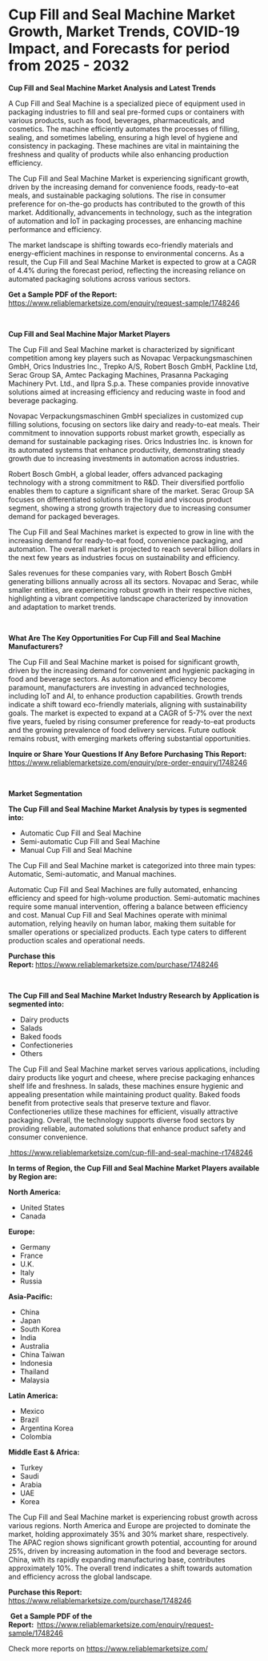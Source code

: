 <p><h1>Cup Fill and Seal Machine Market Growth, Market Trends, COVID-19 Impact, and Forecasts for period from 2025 - 2032</h1></p><p><strong>Cup Fill and Seal Machine Market Analysis and Latest Trends</strong></p>
<p><p>A Cup Fill and Seal Machine is a specialized piece of equipment used in packaging industries to fill and seal pre-formed cups or containers with various products, such as food, beverages, pharmaceuticals, and cosmetics. The machine efficiently automates the processes of filling, sealing, and sometimes labeling, ensuring a high level of hygiene and consistency in packaging. These machines are vital in maintaining the freshness and quality of products while also enhancing production efficiency.</p><p>The Cup Fill and Seal Machine Market is experiencing significant growth, driven by the increasing demand for convenience foods, ready-to-eat meals, and sustainable packaging solutions. The rise in consumer preference for on-the-go products has contributed to the growth of this market. Additionally, advancements in technology, such as the integration of automation and IoT in packaging processes, are enhancing machine performance and efficiency. </p><p>The market landscape is shifting towards eco-friendly materials and energy-efficient machines in response to environmental concerns. As a result, the Cup Fill and Seal Machine Market is expected to grow at a CAGR of 4.4% during the forecast period, reflecting the increasing reliance on automated packaging solutions across various sectors.</p></p>
<p><strong>Get a Sample PDF of the Report:&nbsp;</strong> <a href="https://www.reliablemarketsize.com/enquiry/request-sample/1748246?utm_campaign=2005&utm_medium=2&utm_source=Github&utm_content=ia&utm_term=20022025&utm_id=cup-fill-and-seal-machine">https://www.reliablemarketsize.com/enquiry/request-sample/1748246</a></p>
<p>&nbsp;</p>
<p><strong>Cup Fill and Seal Machine Major Market Players</strong></p>
<p><p>The Cup Fill and Seal Machine market is characterized by significant competition among key players such as Novapac Verpackungsmaschinen GmbH, Orics Industries Inc., Trepko A/S, Robert Bosch GmbH, Packline Ltd, Serac Group SA, Amtec Packaging Machines, Prasanna Packaging Machinery Pvt. Ltd., and Ilpra S.p.a. These companies provide innovative solutions aimed at increasing efficiency and reducing waste in food and beverage packaging.</p><p>Novapac Verpackungsmaschinen GmbH specializes in customized cup filling solutions, focusing on sectors like dairy and ready-to-eat meals. Their commitment to innovation supports robust market growth, especially as demand for sustainable packaging rises. Orics Industries Inc. is known for its automated systems that enhance productivity, demonstrating steady growth due to increasing investments in automation across industries.</p><p>Robert Bosch GmbH, a global leader, offers advanced packaging technology with a strong commitment to R&D. Their diversified portfolio enables them to capture a significant share of the market. Serac Group SA focuses on differentiated solutions in the liquid and viscous product segment, showing a strong growth trajectory due to increasing consumer demand for packaged beverages.</p><p>The Cup Fill and Seal Machines market is expected to grow in line with the increasing demand for ready-to-eat food, convenience packaging, and automation. The overall market is projected to reach several billion dollars in the next few years as industries focus on sustainability and efficiency.</p><p>Sales revenues for these companies vary, with Robert Bosch GmbH generating billions annually across all its sectors. Novapac and Serac, while smaller entities, are experiencing robust growth in their respective niches, highlighting a vibrant competitive landscape characterized by innovation and adaptation to market trends.</p></p>
<p>&nbsp;</p>
<p><strong>What Are The Key Opportunities For Cup Fill and Seal Machine Manufacturers?</strong></p>
<p><p>The Cup Fill and Seal Machine market is poised for significant growth, driven by the increasing demand for convenient and hygienic packaging in food and beverage sectors. As automation and efficiency become paramount, manufacturers are investing in advanced technologies, including IoT and AI, to enhance production capabilities. Growth trends indicate a shift toward eco-friendly materials, aligning with sustainability goals. The market is expected to expand at a CAGR of 5-7% over the next five years, fueled by rising consumer preference for ready-to-eat products and the growing prevalence of food delivery services. Future outlook remains robust, with emerging markets offering substantial opportunities.</p></p>
<p><strong>Inquire or Share Your Questions If Any Before Purchasing This Report:</strong> <a href="https://www.reliablemarketsize.com/enquiry/pre-order-enquiry/1748246?utm_campaign=2005&utm_medium=2&utm_source=Github&utm_content=ia&utm_term=20022025&utm_id=cup-fill-and-seal-machine">https://www.reliablemarketsize.com/enquiry/pre-order-enquiry/1748246</a></p>
<p>&nbsp;</p>
<p><strong>Market Segmentation</strong></p>
<p><strong>The Cup Fill and Seal Machine Market Analysis by types is segmented into:</strong></p>
<p><ul><li>Automatic Cup Fill and Seal Machine</li><li>Semi-automatic Cup Fill and Seal Machine</li><li>Manual Cup Fill and Seal Machine</li></ul></p>
<p><p>The Cup Fill and Seal Machine market is categorized into three main types: Automatic, Semi-automatic, and Manual machines. </p><p>Automatic Cup Fill and Seal Machines are fully automated, enhancing efficiency and speed for high-volume production. Semi-automatic machines require some manual intervention, offering a balance between efficiency and cost. Manual Cup Fill and Seal Machines operate with minimal automation, relying heavily on human labor, making them suitable for smaller operations or specialized products. Each type caters to different production scales and operational needs.</p></p>
<p><strong>Purchase this Report:&nbsp;</strong><a href="https://www.reliablemarketsize.com/purchase/1748246?utm_campaign=2005&utm_medium=2&utm_source=Github&utm_content=ia&utm_term=20022025&utm_id=cup-fill-and-seal-machine">https://www.reliablemarketsize.com/purchase/1748246</a></p>
<p>&nbsp;</p>
<p><strong>The Cup Fill and Seal Machine Market Industry Research by Application is segmented into:</strong></p>
<p><ul><li>Dairy products</li><li>Salads</li><li>Baked foods</li><li>Confectioneries</li><li>Others</li></ul></p>
<p><p>The Cup Fill and Seal Machine market serves various applications, including dairy products like yogurt and cheese, where precise packaging enhances shelf life and freshness. In salads, these machines ensure hygienic and appealing presentation while maintaining product quality. Baked foods benefit from protective seals that preserve texture and flavor. Confectioneries utilize these machines for efficient, visually attractive packaging. Overall, the technology supports diverse food sectors by providing reliable, automated solutions that enhance product safety and consumer convenience.</p></p>
<p><a href="https://www.reliablemarketsize.com/cup-fill-and-seal-machine-r1748246?utm_campaign=2005&utm_medium=2&utm_source=Github&utm_content=ia&utm_term=20022025&utm_id=cup-fill-and-seal-machine">&nbsp;https://www.reliablemarketsize.com/cup-fill-and-seal-machine-r1748246</a></p>
<p><strong>In terms of Region, the Cup Fill and Seal Machine Market Players available by Region are:</strong></p>
<p>
    <p> <strong> North America: </strong>
        <ul>
            <li>United States</li>
            <li>Canada</li>
        </ul>
        </p> 
    <p> <strong> Europe: </strong>
        <ul>
            <li>Germany</li>
            <li>France</li>
            <li>U.K.</li>
            <li>Italy</li>
            <li>Russia</li>
        </ul>
        </p> 
    <p> <strong> Asia-Pacific: </strong>
        <ul>
            <li>China</li>
            <li>Japan</li>
            <li>South Korea</li>
            <li>India</li>
            <li>Australia</li>
            <li>China Taiwan</li>
            <li>Indonesia</li>
            <li>Thailand</li>
            <li>Malaysia</li>
        </ul>
        </p> 
    <p> <strong> Latin America: </strong>
        <ul>
            <li>Mexico</li>
            <li>Brazil</li>
            <li>Argentina Korea</li>
            <li>Colombia</li>
        </ul>
        </p> 
    <p> <strong> Middle East & Africa: </strong>
        <ul>
            <li>Turkey</li>
            <li>Saudi</li>
            <li>Arabia</li>
            <li>UAE</li>
            <li>Korea</li>
        </ul>
    </p>
    </p>
<p><p>The Cup Fill and Seal Machine market is experiencing robust growth across various regions. North America and Europe are projected to dominate the market, holding approximately 35% and 30% market share, respectively. The APAC region shows significant growth potential, accounting for around 25%, driven by increasing automation in the food and beverage sectors. China, with its rapidly expanding manufacturing base, contributes approximately 10%. The overall trend indicates a shift towards automation and efficiency across the global landscape.</p></p>
<p><strong>Purchase this Report: </strong><a href="https://www.reliablemarketsize.com/purchase/1748246?utm_campaign=2005&utm_medium=2&utm_source=Github&utm_content=ia&utm_term=20022025&utm_id=cup-fill-and-seal-machine">https://www.reliablemarketsize.com/purchase/1748246</a></p>
<p>&nbsp;<strong>Get a Sample PDF of the Report:&nbsp;&nbsp;</strong><a href="https://www.reliablemarketsize.com/enquiry/request-sample/1748246?utm_campaign=2005&utm_medium=2&utm_source=Github&utm_content=ia&utm_term=20022025&utm_id=cup-fill-and-seal-machine">https://www.reliablemarketsize.com/enquiry/request-sample/1748246</a></p>
<p><strong></strong></p>
<p>Check more reports on <a href="https://www.reliablemarketsize.com/?utm_campaign=2005&utm_medium=2&utm_source=Github&utm_content=ia&utm_term=20022025&utm_id=cup-fill-and-seal-machine">https://www.reliablemarketsize.com/</a></p>